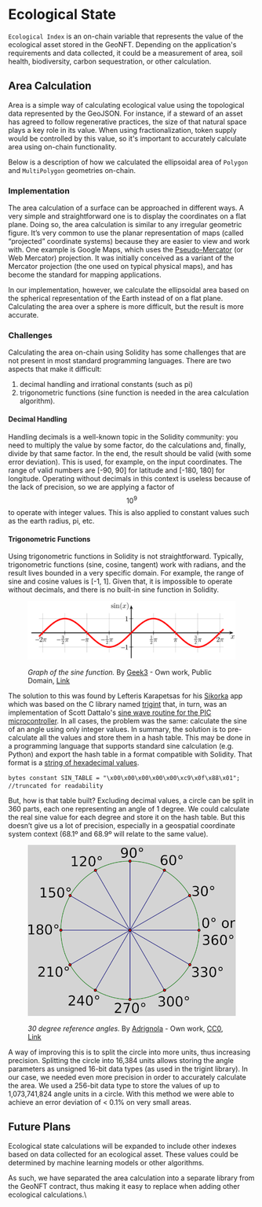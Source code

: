 # Ecological State

`Ecological Index` is an on-chain variable that represents the value of the ecological asset stored in the GeoNFT. Depending on the application's requirements and data collected, it could be a measurement of area, soil health, biodiversity, carbon sequestration, or other calculation.

## Area Calculation

Area is a simple way of calculating ecological value using the topological data represented by the GeoJSON. For instance, if a steward of an asset has agreed to follow regenerative practices, the size of that natural space plays a key role in its value. When using fractionalization, token supply would be controlled by this value, so it's important to accurately calculate area using on-chain functionality.

Below is a description of how we calculated the ellipsoidal area of `Polygon` and `MultiPolygon` geometries on-chain.

### Implementation

The area calculation of a surface can be approached in different ways. A very simple and straightforward one is to display the coordinates on a flat plane. Doing so, the area calculation is similar to any irregular geometric figure. It’s very common to use the planar representation of maps (called “projected” coordinate systems) because they are easier to view and work with. One example is Google Maps, which uses the [Pseudo-Mercator](https://en.wikipedia.org/wiki/Web\_Mercator\_projection) (or Web Mercator) projection. It was initially conceived as a variant of the Mercator projection (the one used on typical physical maps), and has become the standard for mapping applications.

In our implementation, however, we calculate the ellipsoidal area based on the spherical representation of the Earth instead of on a flat plane. Calculating the area over a sphere is more difficult, but the result is more accurate.

### Challenges

Calculating the area on-chain using Solidity has some challenges that are not present in most standard programming languages. There are two aspects that make it difficult:

1. decimal handling and irrational constants (such as pi)
2. trigonometric functions (sine function is needed in the area calculation algorithm).

#### Decimal Handling

Handling decimals is a well-known topic in the Solidity community: you need to multiply the value by some factor, do the calculations and, finally, divide by that same factor. In the end, the result should be valid (with some error deviation). This is used, for example, on the input coordinates. The range of valid numbers are \[-90, 90] for latitude and \[-180, 180] for longitude. Operating without decimals in this context is useless because of the lack of precision, so we are applying a factor of $$10^9$$ to operate with integer values. This is also applied to constant values such as the earth radius, pi, etc.

#### Trigonometric Functions

Using trigonometric functions in Solidity is not straightforward. Typically, trigonometric functions (sine, cosine, tangent) work with radians, and the result lives bounded in a very specific domain. For example, the range of sine and cosine values is \[-1, 1]. Given that, it is impossible to operate without decimals, and there is no built-in sine function in Solidity.

<figure><img src="../.gitbook/assets/Sine.svg" alt=""><figcaption><p><em>Graph of the sine function.</em> By <a href="http://commons.wikimedia.org/wiki/User:Geek3">Geek3</a> - Own work, Public Domain, <a href="https://commons.wikimedia.org/w/index.php?curid=4013293">Link</a></p></figcaption></figure>

The solution to this was found by Lefteris Karapetsas for his [Sikorka](https://github.com/Sikorkaio/sikorka/blob/master/contracts/trigonometry.sol) app which was based on the C library named [trigint](https://www.dribin.org/dave/trigint/) that, in turn, was an implementation of Scott Dattalo's [sine wave routine for the PIC microcontroller](http://web.archive.org/web/20120301144605/http://www.dattalo.com/technical/software/pic/picsine.html). In all cases, the problem was the same: calculate the sine of an angle using only integer values. In summary, the solution is to pre-calculate all the values and store them in a hash table. This may be done in a programming language that supports standard sine calculation (e.g. Python) and export the hash table in a format compatible with Solidity. That format is a [string of hexadecimal values](https://github.com/AstralProtocol/geonft-registry-poc/blob/main/packages/hardhat-ts/lib/Trigonometry.sol#L33).

```solidity
bytes constant SIN_TABLE = "\x00\x00\x00\x00\x00\xc9\x0f\x88\x01"; //truncated for readability
```

But, how is that table built? Excluding decimal values, a circle can be split in 360 parts, each one representing an angle of 1 degree. We could calculate the real sine value for each degree and store it on the hash table. But this doesn’t give us a lot of precision, especially in a geospatial coordinate system context (68.1º and 68.9º will relate to the same value).

<figure><img src="../.gitbook/assets/30_degree_reference_angles.png" alt=""><figcaption><p><em>30 degree reference angles.</em> By <a href="https://commons.wikimedia.org/wiki/User:Adrignola">Adrignola</a> - Own work, <a href="http://creativecommons.org/publicdomain/zero/1.0/deed.en">CC0</a>, <a href="https://commons.wikimedia.org/w/index.php?curid=12885430">Link</a></p></figcaption></figure>

A way of improving this is to split the circle into more units, thus increasing precision. Splitting the circle into 16,384 units allows storing the angle parameters as unsigned 16-bit data types (as used in the trigint library). In our case, we needed even more precision in order to accurately calculate the area. We used a 256-bit data type to store the values of up to 1,073,741,824 angle units in a circle. With this method we were able to achieve an error deviation of < 0.1% on very small areas.

## Future Plans

Ecological state calculations will be expanded to include other indexes based on data collected for an ecological asset. These values could be determined by machine learning models or other algorithms.

As such, we have separated the area calculation into a separate library from the GeoNFT contract, thus making it easy to replace when adding other ecological calculations.\
